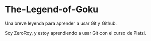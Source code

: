 # The-Legend-of-Goku
Una breve leyenda para aprender a usar Git y Github.

Soy ZeroRoy, y estoy aprendiendo a usar Git con el curso de Platzi.
